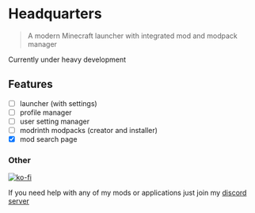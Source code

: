 # Headquarters

> A modern Minecraft launcher with integrated mod and modpack manager

Currently under heavy development

## Features

- [ ] launcher (with settings)
- [ ] profile manager
- [ ] user setting manager
- [ ] modrinth modpacks (creator and installer)
- [x] mod search page

### Other
[![ko-fi](https://ko-fi.com/img/githubbutton_sm.svg)](https://ko-fi.com/I3I8F1WX4)

If you need help with any of my mods or applications just join my [discord server](https://nyon.dev/discord)
